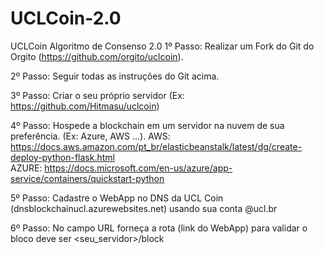 # UCLCoin-2.0
UCLCoin Algoritmo de Consenso 2.0
1º Passo: Realizar um Fork do Git do Orgito (https://github.com/orgito/uclcoin).

2º Passo: Seguir todas as instruções do Git acima.

3º Passo: Criar o seu próprio servidor (Ex: https://github.com/Hitmasu/uclcoin) 

4º Passo: Hospede a blockchain em um servidor na nuvem de sua preferência. (Ex: Azure, AWS ...).
AWS: https://docs.aws.amazon.com/pt_br/elasticbeanstalk/latest/dg/create-deploy-python-flask.html  
AZURE: https://docs.microsoft.com/en-us/azure/app-service/containers/quickstart-python

5º Passo: Cadastre o WebApp no DNS da UCL Coin (dnsblockchainucl.azurewebsites.net) usando sua conta @ucl.br

6º Passo: No campo URL forneça a rota (link do WebApp) para validar o bloco deve ser <seu_servidor>/block
